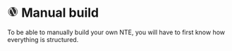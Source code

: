 # <img src="images/nte.png" alt="Logo" width="25"/> Manual build

To be able to manually build your own NTE, you will have to first know how everything is structured.